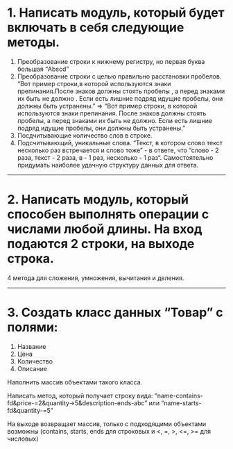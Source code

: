 # 1. Написать модуль, который будет включать в себя следующие методы.
1. Преобразование строки к нижнему регистру, но первая буква большая “Abscd”
2. Преобразование строки с целью правильно расстановки пробелов. “Вот пример строки,в которой     используются знаки препинания.После знаков должны стоять пробелы , а перед знаками их быть не должно .    Если есть лишние подряд идущие пробелы, они должны быть устранены.” =>
“Вот пример строки, в которой используются знаки препинания. После знаков должны стоять пробелы, а перед знаками их быть не должно. Если есть лишние подряд идущие пробелы, они должны быть устранены.”
3. Посдчитывающие количество слов в строке.
4. Подсчитывающий, уникальные слова. “Текст, в котором слово текст несколько раз встречается и слово тоже” - в ответе, что “слово - 2 раза, текст - 2 раза, в - 1 раз, несколько - 1 раз“. Самостоятельно придумать наиболее удачную структуру данных для ответа.
***
# 2. Написать модуль, который способен выполнять операции с числами любой длины. На вход подаются 2 строки, на выходе строка.
4 метода для сложения, умножения, вычитания и деления.
***
# 3. Создать класс данных “Товар” с полями:
1. Название
2. Цена
3. Количество
4. Описание

Наполнить массив объектами такого класса.

Написать метод, который получает строку вида:
“name-contains-fd&price-=2&quantity->5&description-ends-abc” или “name-starts-fd&quantity-=5”

На выходе возвращает массив, только с подходящими объектами
возможны (contains, starts, ends для строковых и <, =, >, <=, >= для числовых)
